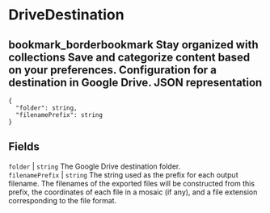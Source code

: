  
#  DriveDestination
bookmark_borderbookmark Stay organized with collections  Save and categorize content based on your preferences.
Configuration for a destination in Google Drive.
JSON representation  
---  
```
{
  "folder": string,
  "filenamePrefix": string
}
```
  
Fields  
---  
`folder` |  `string` The Google Drive destination folder.  
`filenamePrefix` |  `string` The string used as the prefix for each output filename. The filenames of the exported files will be constructed from this prefix, the coordinates of each file in a mosaic (if any), and a file extension corresponding to the file format.  

